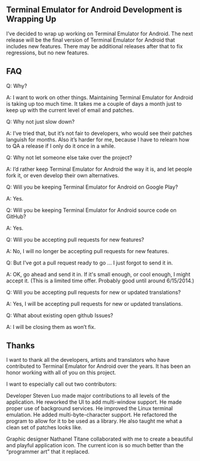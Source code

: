 Terminal Emulator for Android Development is Wrapping Up
--------------------------------------------------------

I’ve decided to wrap up working on Terminal Emulator for Android. The next release will be the final version of Terminal Emulator for Android that includes new features. There may be additional releases after that to fix regressions, but no new features.

FAQ
-----

Q: Why?

A: I want to work on other things. Maintaining Terminal Emulator for Android is taking up too much time. It takes me a couple of days a month just to keep up with the current level of email and patches.

Q: Why not just slow down?

A: I’ve tried that, but it’s not fair to developers, who would see their patches languish for months. Also it’s harder for me, because I have to relearn how to QA a release if I only do it once in a while.

Q: Why not let someone else take over the project?

A: I’d rather keep Terminal Emulator for Android the way it is, and let people fork it, or even develop their own alternatives.

Q: Will you be keeping Terminal Emulator for Android on Google Play?

A: Yes.

Q: Will you be keeping Terminal Emulator for Android source code on GitHub?

A: Yes.

Q: Will you be accepting pull requests for new features?

A: No, I will no longer be accepting pull requests for new features.

Q: But I've got a pull request ready to go ... I just forgot to send it in.

A: OK, go ahead and send it in. If it's small enough, or cool enough, I might accept it. (This is a limited time offer. Probably good until around 6/15/2014.)

Q: Will you be accepting pull requests for new or updated translations?

A: Yes, I will be accepting pull requests for new or updated translations.

Q: What about existing open github Issues?

A: I will be closing them as won’t fix.

Thanks
------

I want to thank all the developers, artists and translators who have contributed to Terminal Emulator for Android over the years. It has been an honor working with all of you on this project. 

I want to especially call out two contributors:

Developer Steven Luo made major contributions to all levels of the application. He reworked the UI to add multi-window support. He made proper use of background services. He improved the Linux terminal emulation. He added multi-byte-character support. He refactored the program to allow for it to be used as a library. He also taught me what a clean set of patches looks like.

Graphic designer Nathanel Titane collaborated with me to create a beautiful and playful application icon. The current icon is so much better than the “programmer art” that it replaced.
